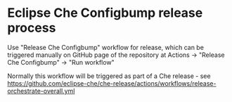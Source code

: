 # Eclipse Che Configbump release process

Use "Release Che Configbump" workflow for release, which can be triggered manually on GitHub page of the repository at Actions -> "Release Che Configbump" -> "Run workflow"

Normally this workflow will be triggered as part of a Che release - see https://github.com/eclipse-che/che-release/actions/workflows/release-orchestrate-overall.yml
